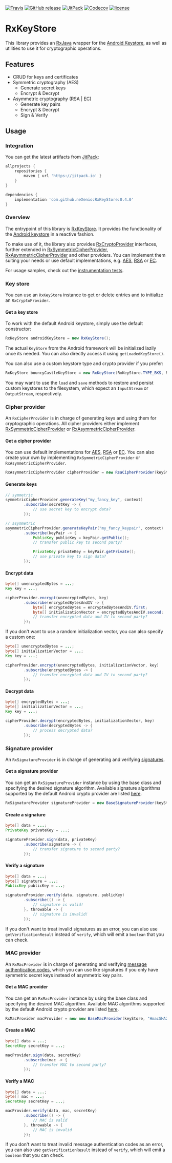 [![Travis](https://img.shields.io/travis/neXenio/RxKeyStore/master.svg)](https://travis-ci.org/neXenio/RxKeyStore/builds) [![GitHub release](https://img.shields.io/github/release/neXenio/RxKeyStore.svg)](https://github.com/neXenio/RxKeyStore/releases) [![JitPack](https://img.shields.io/jitpack/v/neXenio/RxKeyStore.svg)](https://jitpack.io/#neXenio/RxKeyStore/) [![Codecov](https://img.shields.io/codecov/c/github/nexenio/RxKeyStore.svg)](https://codecov.io/gh/neXenio/RxKeyStore) [![license](https://img.shields.io/github/license/neXenio/RxKeyStore.svg)](https://github.com/neXenio/RxKeyStore/blob/master/LICENSE)

# RxKeyStore

This library provides an [RxJava][rxjava] wrapper for the [Android Keystore][androidkeystoretraining], as well as utilities to use it for cryptographic operations.

## Features

- CRUD for keys and certificates
- Symmetric cryptography (AES)
    - Generate secret keys
    - Encrypt & Decrypt
- Asymmetric cryptography (RSA | EC)
    - Generate key pairs
    - Encrypt & Decrypt
    - Sign & Verify

## Usage

### Integration

You can get the latest artifacts from [JitPack][jitpack]:

```groovy
allprojects {
    repositories {
        maven { url 'https://jitpack.io' }
    }
}

dependencies {
    implementation 'com.github.neXenio:RxKeyStore:0.4.0'
}
```

### Overview

The entrypoint of this library is [RxKeyStore][rxkeystore]. It provides the functionality of the [Android keystore][keystore] in a reactive fashion.

To make use of it, the library also provides [RxCryptoProvider][rxcryptoprovider] interfaces, further extended in [RxSymmetricCipherProvider][rxsymmetriccipherprovider], [RxAsymmetricCipherProvider][rxasymmetriccipherprovider] and other providers. You can implement them suiting your needs or use default implementations, e.g. [AES][rxaescryptoprovider], [RSA][rxrsacryptoprovider] or [EC][rxeccryptoprovider].

For usage samples, check out the [instrumentation tests][connectedtests].

### Key store

You can use an `RxKeyStore` instance to get or delete entries and to initialize an `RxCryptoProvider`.

#### Get a key store

To work with the default Android keystore, simply use the default constructor:

```java
RxKeyStore androidKeyStore = new RxKeyStore();
```

The actual `KeyStore` from the Android framework will be initialized lazily once its needed. You can also directly access it using `getLoadedKeyStore()`.

You can also use a custom keystore type and crypto provider if you prefer:

```java
RxKeyStore bouncyCastleKeyStore = new RxKeyStore(RxKeyStore.TYPE_BKS, RxKeyStore.PROVIDER_BOUNCY_CASTLE);
```

You may want to use the `load` and `save` methods to restore and persist custom keystores to the filesystem, which expect an `InputStream` or `OutputStream`, respectively.

### Cipher provider

An `RxCipherProvider` is in charge of generating keys and using them for cryptographic operations. All cipher providers either implement [RxSymmetricCipherProvider][rxsymmetriccipherprovider] or [RxAsymmetricCipherProvider][rxasymmetriccipherprovider].

#### Get a cipher provider

You can use default implementations for [AES][rxaescryptoprovider], [RSA][rxrsacryptoprovider] or [EC][rxeccryptoprovider]. You can also create your own by implementing `RxSymmetricCipherProvider` or `RxAsymmetricCipherProvider`.

```java
RxAsymmetricCipherProvider cipherProvider = new RsaCipherProvider(keyStore);
```

#### Generate keys

```java
// symmetric
symmetricCipherProvider.generateKey("my_fancy_key", context)
        .subscribe(secretKey -> {
            // use secret key to encrypt data?
        });

// asymmetric
asymmetricCipherProvider.generateKeyPair("my_fancy_keypair", context)
        .subscribe(keyPair -> {
            PublicKey publicKey = keyPair.getPublic();
            // transfer public key to second party?

            PrivateKey privateKey = keyPair.getPrivate();
            // use private key to sign data?
        });
```

#### Encrypt data

```java
byte[] unencryptedBytes = ...;
Key key = ...;

cipherProvider.encrypt(unencryptedBytes, key)
        .subscribe(encryptedBytesAndIV -> {
            byte[] encryptedBytes = encryptedBytesAndIV.first;
            byte[] initializationVector = encryptedBytesAndIV.second;
            // transfer encrypted data and IV to second party?
        });
```

If you don't want to use a random initialization vector, you can also specify a custom one:

```java
byte[] unencryptedBytes = ...;
byte[] initializationVector = ...;
Key key = ...;

cipherProvider.encrypt(unencryptedBytes, initializationVector, key)
        .subscribe(encryptedBytes -> {
            // transfer encrypted data and IV to second party?
        });
```

#### Decrypt data

```java
byte[] encryptedBytes = ...;
byte[] initializationVector = ...;
Key key = ...;

cipherProvider.decrypt(encryptedBytes, initializationVector, key)
        .subscribe(decryptedBytes -> {
            // process decrypted data?
        });
```

### Signature provider

An `RxSignatureProvider` is in charge of generating and verifying [signatures](https://en.wikipedia.org/wiki/Digital_signature).

#### Get a signature provider

You can get an `RxSignatureProvider` instance by using the base class and specifying the desired signature algorithm. Available signature algorithms supported by the default Android crypto provider are listed [here](https://developer.android.com/reference/java/security/Signature).

```java
RxSignatureProvider signatureProvider = new BaseSignatureProvider(keyStore, "SHA256withECDSA");
```

#### Create a signature

```java
byte[] data = ...;
PrivateKey privateKey = ...;

signatureProvider.sign(data, privateKey)
        .subscribe(signature -> {
            // transfer signature to second party?
        });
```

#### Verify a signature

```java
byte[] data = ...;
byte[] signature = ...;
PublicKey publicKey = ...;

signatureProvider.verify(data, signature, publicKey)
        .subscribe(() -> {
            // signature is valid!
        }, throwable -> {
            // signature is invalid!
        });
```

If you don't want to treat invalid signatures as an error, you can also use `getVerificationResult` instead of `verify`, which will emit a `boolean` that you can check.

### MAC provider

An `RxMacProvider` is in charge of generating and verifying [message authentication codes](https://en.wikipedia.org/wiki/Message_authentication_code), which you can use like signatures if you only have symmetric secret keys instead of asymmetric key pairs.

#### Get a MAC provider

You can get an `RxMacProvider` instance by using the base class and specifying the desired MAC algorithm. Available MAC algorithms supported by the default Android crypto provider are listed [here](https://developer.android.com/reference/javax/crypto/Mac).


```java
RxMacProvider macProvider = new new BaseMacProvider(keyStore, "HmacSHA256");
```

#### Create a MAC

```java
byte[] data = ...;
SecretKey secretKey = ...;

macProvider.sign(data, secretKey)
        .subscribe(mac -> {
            // transfer MAC to second party?
        });
```

#### Verify a MAC

```java
byte[] data = ...;
byte[] mac = ...;
SecretKey secretKey = ...;

macProvider.verify(data, mac, secretKey)
        .subscribe(() -> {
            // MAC is valid
        }, throwable -> {
            // MAC is invalid
        });
```

If you don't want to treat invalid message authentication codes as an error, you can also use `getVerificationResult` instead of `verify`, which will emit a `boolean` that you can check.

[releases]: https://github.com/neXenio/RxKeyStore/releases
[jitpack]: https://jitpack.io/#neXenio/RxKeyStore/
[rxjava]: https://github.com/ReactiveX/RxJava
[androidkeystoretraining]: https://developer.android.com/training/articles/keystore
[keystore]: https://developer.android.com/reference/java/security/KeyStore.html
[rxkeystore]: rxkeystore/src/main/java/com/nexenio/rxkeystore/RxKeyStore.java
[rxcryptoprovider]: rxkeystore/src/main/java/com/nexenio/rxkeystore/provider/RxCryptoProvider.java
[rxsymmetriccipherprovider]: rxkeystore/src/main/java/com/nexenio/rxkeystore/provider/cipher/symmetric/RxSymmetricCipherProvider.java
[rxasymmetriccipherprovider]:rxkeystore/src/main/java/com/nexenio/rxkeystore/provider/cipher/asymmetric/RxAsymmetricCipherProvider.java
[rxaescryptoprovider]: rxkeystore/src/main/java/com/nexenio/rxkeystore/provider/cipher/symmetric/aes/AesCipherProvider.java
[rxrsacryptoprovider]: rxkeystore/src/main/java/com/nexenio/rxkeystore/provider/cipher/asymmetric/rsa/RsaCipherProvider.java
[rxeccryptoprovider]: rxkeystore/src/main/java/com/nexenio/rxkeystore/provider/cipher/asymmetric/ec/EcCipherProvider.java
[connectedtests]: rxkeystore/src/androidTest/java/com/nexenio/rxkeystore
